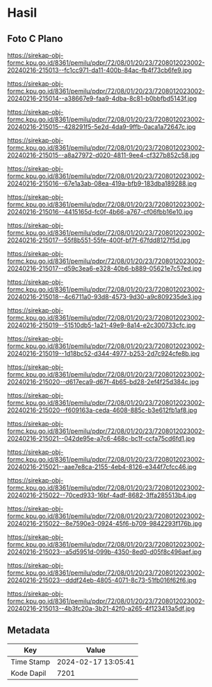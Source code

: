 # Hasil

## Foto C Plano

https://sirekap-obj-formc.kpu.go.id/8361/pemilu/pdpr/72/08/01/20/23/7208012023002-20240216-215013--fc1cc971-da11-400b-84ac-fb4f73cb6fe9.jpg

https://sirekap-obj-formc.kpu.go.id/8361/pemilu/pdpr/72/08/01/20/23/7208012023002-20240216-215014--a38667e9-faa9-4dba-8c81-b0bbfbd5143f.jpg

https://sirekap-obj-formc.kpu.go.id/8361/pemilu/pdpr/72/08/01/20/23/7208012023002-20240216-215015--428291f5-5e2d-4da9-9ffb-0aca1a72647c.jpg

https://sirekap-obj-formc.kpu.go.id/8361/pemilu/pdpr/72/08/01/20/23/7208012023002-20240216-215015--a8a27972-d020-4811-9ee4-cf327b852c58.jpg

https://sirekap-obj-formc.kpu.go.id/8361/pemilu/pdpr/72/08/01/20/23/7208012023002-20240216-215016--67e1a3ab-08ea-419a-bfb9-183dba189288.jpg

https://sirekap-obj-formc.kpu.go.id/8361/pemilu/pdpr/72/08/01/20/23/7208012023002-20240216-215016--4415165d-fc0f-4b66-a767-cf06fbb16e10.jpg

https://sirekap-obj-formc.kpu.go.id/8361/pemilu/pdpr/72/08/01/20/23/7208012023002-20240216-215017--55f8b551-55fe-400f-bf7f-67fdd8127f5d.jpg

https://sirekap-obj-formc.kpu.go.id/8361/pemilu/pdpr/72/08/01/20/23/7208012023002-20240216-215017--d59c3ea6-e328-40b6-b889-05621e7c57ed.jpg

https://sirekap-obj-formc.kpu.go.id/8361/pemilu/pdpr/72/08/01/20/23/7208012023002-20240216-215018--4c6711a0-93d8-4573-9d30-a9c809235de3.jpg

https://sirekap-obj-formc.kpu.go.id/8361/pemilu/pdpr/72/08/01/20/23/7208012023002-20240216-215019--51510db5-1a21-49e9-8a14-e2c300733cfc.jpg

https://sirekap-obj-formc.kpu.go.id/8361/pemilu/pdpr/72/08/01/20/23/7208012023002-20240216-215019--1d18bc52-d344-4977-b253-2d7c924cfe8b.jpg

https://sirekap-obj-formc.kpu.go.id/8361/pemilu/pdpr/72/08/01/20/23/7208012023002-20240216-215020--d617eca9-d67f-4b65-bd28-2ef4f25d384c.jpg

https://sirekap-obj-formc.kpu.go.id/8361/pemilu/pdpr/72/08/01/20/23/7208012023002-20240216-215020--f609163a-ceda-4608-885c-b3e612fb1af8.jpg

https://sirekap-obj-formc.kpu.go.id/8361/pemilu/pdpr/72/08/01/20/23/7208012023002-20240216-215021--042de95e-a7c6-468c-bc1f-ccfa75cd6fd1.jpg

https://sirekap-obj-formc.kpu.go.id/8361/pemilu/pdpr/72/08/01/20/23/7208012023002-20240216-215021--aae7e8ca-2155-4eb4-8126-e344f7cfcc46.jpg

https://sirekap-obj-formc.kpu.go.id/8361/pemilu/pdpr/72/08/01/20/23/7208012023002-20240216-215022--70ced933-16bf-4adf-8682-3ffa285513b4.jpg

https://sirekap-obj-formc.kpu.go.id/8361/pemilu/pdpr/72/08/01/20/23/7208012023002-20240216-215022--8e7590e3-0924-45f6-b709-9842293f176b.jpg

https://sirekap-obj-formc.kpu.go.id/8361/pemilu/pdpr/72/08/01/20/23/7208012023002-20240216-215023--a5d5951d-099b-4350-8ed0-d05f8c496aef.jpg

https://sirekap-obj-formc.kpu.go.id/8361/pemilu/pdpr/72/08/01/20/23/7208012023002-20240216-215023--dddf24eb-4805-4071-8c73-51fb016f62f6.jpg

https://sirekap-obj-formc.kpu.go.id/8361/pemilu/pdpr/72/08/01/20/23/7208012023002-20240216-215013--4b3fc20a-3b21-42f0-a265-4f123413a5df.jpg


## Metadata

| Key        | Value               |
| ---------- | ------------------- |
| Time Stamp | 2024-02-17 13:05:41 |
| Kode Dapil | 7201                |



